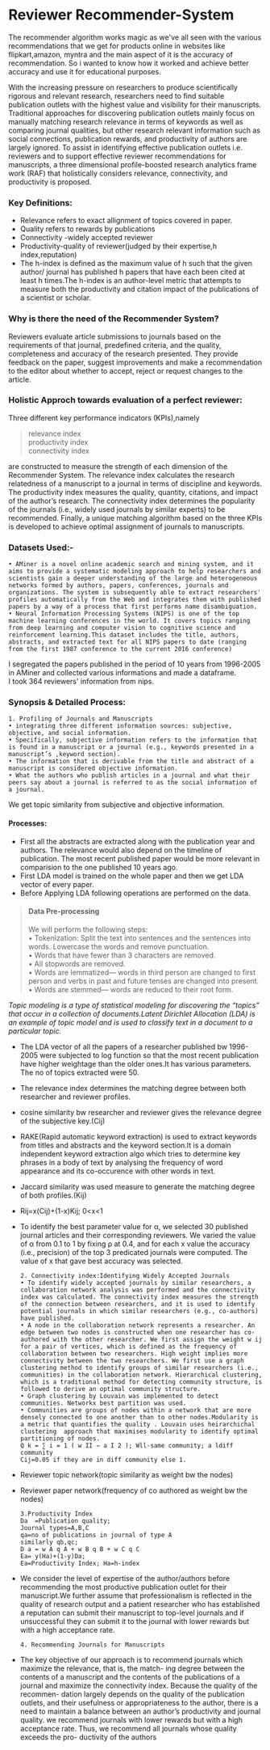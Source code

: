 # Reviewer Recommender-System  
The recommender algorithm works magic as we've all seen with the various recommendations that we get for products online in websites like flipkart,amazon, myntra and the main aspect of it is the accuracy of recommendation. So i wanted to know how it worked and achieve better accuracy and use it for educational purposes.   

With the increasing pressure on researchers to produce scientifically rigorous and relevant research, researchers need to find suitable publication outlets with the highest value and visibility for their manuscripts. Traditional approaches for discovering publication outlets mainly focus on manually matching research relevance in terms of keywords as well as comparing journal qualities, but other research relevant information such as social connections, publication rewards, and productivity of authors are largely ignored. To assist in identifying effective publication outlets i.e. reviewers and to support effective reviewer recommendations for manuscripts, a three dimensional profile-boosted research analytics frame work (RAF) that holistically considers relevance, connectivity, and productivity is proposed.  

### Key Definitions:  
- Relevance refers to exact allignment of topics covered in paper.  
- Quality refers to rewards by publications  
- Connectivity -widely accepted reviewer  
- Productivity-quality of reviewer(judged by their expertise,h index,reputation)  
- The h-index is defined as the maximum value of h such that the given author/ journal has published h papers that have each been cited at least h times.The h-index is an author-level metric that attempts to measure both the productivity and citation impact of the publications of a scientist or scholar.  

### Why is there the need of the Recommender System?  
Reviewers evaluate article submissions to journals based on the requirements of that journal, predefined criteria, and the quality, completeness and accuracy of the research presented. They provide feedback on the paper, suggest improvements and make a recommendation to the editor about whether to accept, reject or request changes to the article.  

### Holistic Approch towards evaluation of a perfect reviewer:  
Three different key performance indicators (KPIs),namely
> relevance index  
> productivity index  
> connectivity index  

are constructed to measure the strength of each dimension of the Recommender System. The relevance index calculates the research relatedness of a manuscript to a journal in terms of discipline and keywords. The productivity index measures the quality, quantity, citations, and impact of the author’s research. The connectivity index determines the popularity of the journals (i.e., widely used journals by similar experts) to be recommended. Finally, a unique matching algorithm based on the three KPIs is developed to achieve optimal assignment of journals to manuscripts.  

### Datasets Used:-
    • AMiner is a novel online academic search and mining system, and it aims to provide a systematic modeling approach to help researchers and scientists gain a deeper understanding of the large and heterogeneous networks formed by authors, papers, conferences, journals and organizations. The system is subsequently able to extract researchers' profiles automatically from the Web and integrates them with published papers by a way of a process that first performs name disambiguation.  
    • Neural Information Processing Systems (NIPS) is one of the top machine learning conferences in the world. It covers topics ranging from deep learning and computer vision to cognitive science and reinforcement learning.This dataset includes the title, authors, abstracts, and extracted text for all NIPS papers to date (ranging from the first 1987 conference to the current 2016 conference)  
    
I segregated the papers published in the period of 10 years from 1996-2005 in AMiner and collected various informations and made a dataframe.  
I took 364 reviewers' information from nips.  

### Synopsis & Detailed Process:
    1. Profiling of Journals and Manuscripts
    • integrating three different information sources: subjective, objective, and social information. 
    • Specifically, subjective information refers to the information that is found in a manuscript or a journal (e.g., keywords presented in a manuscript’s ,keyword section). 
    • The information that is derivable from the title and abstract of a manuscript is considered objective information.
    • What the authors who publish articles in a journal and what their peers say about a journal is referred to as the social information of a journal.

We get topic similarity from subjective and objective information.
#### Processes:
- First all the abstracts are extracted along with the publication year and authors. The relevance would also depend on the timeline of publication. The most recent published paper would be more relevant in comparision to the one published 10 years ago.  
- First LDA model is trained on the whole paper and then we get LDA vector of every paper. 
- Before Applying LDA following operations are performed on the data.  

> #### Data Pre-processing  
> We will perform the following steps:  
>    • Tokenization: Split the text into sentences and the sentences into words. Lowercase the words and remove punctuation.  
>    • Words that have fewer than 3 characters are removed.  
>    • All stopwords are removed.  
>    • Words are lemmatized— words in third person are changed to first person and verbs in past and future tenses are changed into present.  
>    • Words are stemmed— words are reduced to their root form.  

_Topic modeling is a type of statistical modeling for discovering the “topics” that occur in a collection of documents.Latent Dirichlet Allocation (LDA) is an example of topic model and is used to classify text in a document to a particular topic._  
- The LDA vector of all the papers of a researcher published bw 1996-2005 were subjected to log function so that the most recent publication have higher weightage than the older ones.It has various parameters. The no of topics extracted were 50.

- The relevance index determines the matching degree between both researcher and reviewer profiles.  
- cosine similarity bw researcher and reviewer gives the relevance degree of the subjective key.(Cij)
-  RAKE(Rapid automatic keyword extraction) is used to extract keywords from titles and abstracts and the keyword section.It is a domain independent keyword     extraction algo which tries to determine key phrases in a body of text by analysing the frequency of word appearance and its co-occurence with other words         in text.
-  Jaccard similarity was used measure to generate the matching degree of both profiles.(Kij)
-  Rij=x(Cij)+(1-x)Kij; 0<x<1
-  To identify the best parameter value for α, we selected 30 published journal articles and their corresponding reviewers. We varied the value of α from 0.1 to 1 by fixing ρ at 0.4, and for each x value the accuracy (i.e., precision) of the top 3 predicated journals were computed. The value of x that gave best accuracy was selected.  

       
       

       
       2. Connectivity index:Identifying Widely Accepted Journals
       • To identify widely accepted journals by similar researchers, a collaboration network analysis was performed and the connectivity index was calculated. The connectivity index measures the strength of the connection between researchers, and it is used to identify potential journals in which similar researchers (e.g., co-authors) have published.
       • A node in the collaboration network represents a researcher. An edge between two nodes is constructed when one researcher has co-authored with the other researcher. We first assign the weight w ij for a pair of vertices, which is defined as the frequency of collaboration between two researchers. High weight implies more connectivity between the two researchers. We first use a graph clustering method to identify groups of similar researchers (i.e., communities) in the collaboration network. Hierarchical clustering, which is a traditional method for detecting community structure, is followed to derive an optimal community structure.
       • Graph clustering by Louvain was implemented to detect communities. Networkx best partition was used.
       • Communities are groups of nodes within a network that are more densely connected to one another than to other nodes.Modularity is a metric that quantifies the quality . Louvain uses heirarchichal clustering  approach that maximises modularity to identify optimal partitioning of nodes.
       Q k = ∑ i = 1 ( w II − a I 2 ); Wll-same community; a ldiff community
       Cij=0.05 if they are in diff community else 1.  
      

- Reviewer topic network(topic similarity as weight bw the nodes)  
- Reviewer paper network(frequency of co authored as weight  bw the nodes)  

      3.Productivity Index
      Da  =Publication quality; 
      Journal types=A,B,C
      qa=no of publications in journal of type A
      similarly qb,qc;
      D a = w A q A + w B q B + w C q C
      Ea= y(Ha)+(1-y)Da;
      Ea=Productivity Index; Ha=h-index  
    
- We consider the level of expertise of the author/authors before recommending the most productive publication outlet for their manuscript.We further assume that professionalism is reflected in the quality of research output and a patient researcher who has established a reputation can submit their manuscript to top-level journals and if unsuccessful they can submit it to the journal with lower rewards but with a high acceptance rate.  

      4. Recommending Journals for Manuscripts
- The key objective of our approach is to recommend
journals which maximize the relevance, that is, the match-
ing degree between the contents of a manuscript and the
contents of the publications of a journal and maximize the
connectivity index. Because the quality of the recommen-
dation largely depends on the quality of the publication
outlets, and their usefulness or appropriateness to the
author, there is a need to maintain a balance between an
author’s productivity and journal quality.
we recommend journals
with lower rewards but with a high acceptance rate. Thus,
we recommend all journals whose quality exceeds the pro-
ductivity of the authors
